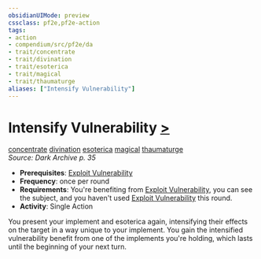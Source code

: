 ```yaml
---
obsidianUIMode: preview
cssclass: pf2e,pf2e-action
tags:
- action
- compendium/src/pf2e/da
- trait/concentrate
- trait/divination
- trait/esoterica
- trait/magical
- trait/thaumaturge
aliases: ["Intensify Vulnerability"]
---
```

# Intensify Vulnerability [>](chapter-9-playing-the-game.md#Actions "Single Action")
[concentrate](concentrate.md "Concentrate Action & Ability Trait")  [divination](divination.md "Divination School Trait")  [esoterica](esoterica-da.md "Esoterica Action & Ability Trait")  [magical](magical.md "Magical Item Trait")  [thaumaturge](Reference/Rules/Traits/thaumaturge-da.md "Thaumaturge Class Trait")  
*Source: Dark Archive p. 35*  

- **Prerequisites**: [Exploit Vulnerability](exploit-vulnerability-da.md)
- **Frequency**: once per round
- **Requirements**: You're benefiting from [Exploit Vulnerability](exploit-vulnerability-da.md), you can see the subject, and you haven't used [Exploit Vulnerability](exploit-vulnerability-da.md) this round.
- **Activity**: Single Action

You present your implement and esoterica again, intensifying their effects on the target in a way unique to your implement. You gain the intensified vulnerability benefit from one of the implements you're holding, which lasts until the beginning of your next turn.